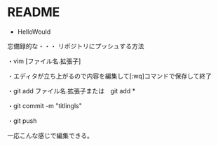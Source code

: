 # README

* HelloWould

忘備録的な・・・
リポジトリにプッシュする方法

・vim [ファイル名.拡張子]

・エディタが立ち上がるので内容を編集して[:wq]コマンドで保存して終了

・git add ファイル名.拡張子または　git add *

・git commit -m "titlingls"

・git push

一応こんな感じで編集できる。
